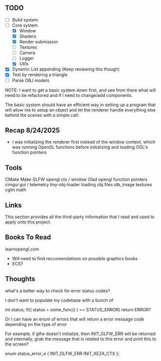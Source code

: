 ## TODO

- [ ] Build system
- [ ] Core system 
    - [x] Window
    - [x] Shaders 
    - [x] Render submission 
    - [ ] Textures 
    - [ ] Camera 
    - [ ] Logger 
    - [x] Utils 
- [x] Dynamic List appending (Keep reviewing this though)
- [x] Test by rendering a triangle 
- [ ] Parse OBJ models 

NOTE: I want to get a basic system down first, and see from there what will need to be refactored
and if I need to change/add components.

The basic system should have an efficient way in setting up a program that will allow me to setup an object and let the renderer handle everything else 
behind the scenes with a simple call:

## Recap 8/24/2025
 - I was initializing the renderer first instead of the window context, which was running OpenGL functions before initializing and loading OGL's function
pointers


## Tools
CMake
Make
GLFW opengl ctx / window
Glad opengl function pointers
cimgui gui / telemetry
tiny-obj-loader loading obj files
stb_image textures
cglm math

## Links

This section provides all the third-party information that I read and used to apply onto this project.

## Books To Read

learnopengl.com 

* Will need to find reccomendations on possible graphics books
* ECS?

## Thoughts

what's a better way to check for error status codes?

I don't want to populate my codebase with a bunch of 

int status;
if(( status = some_func() ) == STATUS_ERROR)
    return ERROR?

Or I can have an enum of errors that will return a error message code depending
on the type of error

For example, if glfw doesn't initialize, then INIT_GLFW_ERR will be returned
and internally, grab the message that is related to this error and print this
to the screen?

enum status_error_e {
    INIT_GLFW_ERR
    INIT_XEZA_CTX
};
